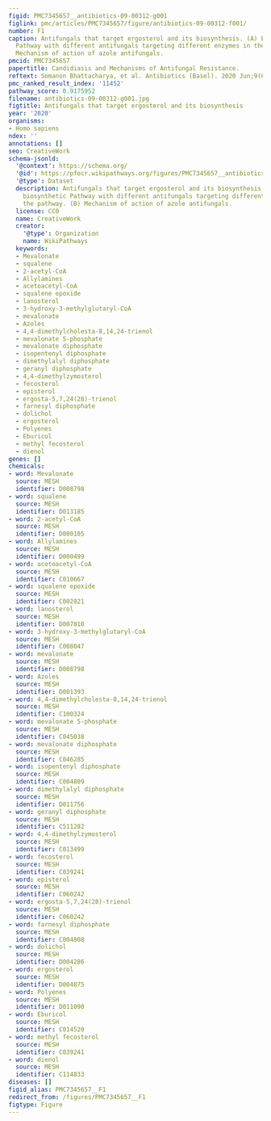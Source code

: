 ```yaml
---
figid: PMC7345657__antibiotics-09-00312-g001
figlink: pmc/articles/PMC7345657/figure/antibiotics-09-00312-f001/
number: F1
caption: Antifungals that target ergosterol and its biosynthesis. (A) Ergosterol biosynthetic
  Pathway with different antifungals targeting different enzymes in the pathway. (B)
  Mechanism of action of azole antifungals.
pmcid: PMC7345657
papertitle: Candidiasis and Mechanisms of Antifungal Resistance.
reftext: Somanon Bhattacharya, et al. Antibiotics (Basel). 2020 Jun;9(6):312.
pmc_ranked_result_index: '11452'
pathway_score: 0.9175952
filename: antibiotics-09-00312-g001.jpg
figtitle: Antifungals that target ergosterol and its biosynthesis
year: '2020'
organisms:
- Homo sapiens
ndex: ''
annotations: []
seo: CreativeWork
schema-jsonld:
  '@context': https://schema.org/
  '@id': https://pfocr.wikipathways.org/figures/PMC7345657__antibiotics-09-00312-g001.html
  '@type': Dataset
  description: Antifungals that target ergosterol and its biosynthesis. (A) Ergosterol
    biosynthetic Pathway with different antifungals targeting different enzymes in
    the pathway. (B) Mechanism of action of azole antifungals.
  license: CC0
  name: CreativeWork
  creator:
    '@type': Organization
    name: WikiPathways
  keywords:
  - Mevalonate
  - squalene
  - 2-acetyl-CoA
  - Allylamines
  - acetoacetyl-CoA
  - squalene epoxide
  - lanosterol
  - 3-hydroxy-3-methylglutaryl-CoA
  - mevalonate
  - Azoles
  - 4,4-dimethylcholesta-8,14,24-trienol
  - mevalonate 5-phosphate
  - mevalonate diphosphate
  - isopentenyl diphosphate
  - dimethylalyl diphosphate
  - geranyl diphosphate
  - 4,4-dimethylzymosterol
  - fecosterol
  - episterol
  - ergosta-5,7,24(28)-trienol
  - farnesyl diphosphate
  - dolichol
  - ergosterol
  - Polyenes
  - Eburicol
  - methyl fecosterol
  - dienol
genes: []
chemicals:
- word: Mevalonate
  source: MESH
  identifier: D008798
- word: squalene
  source: MESH
  identifier: D013185
- word: 2-acetyl-CoA
  source: MESH
  identifier: D000105
- word: Allylamines
  source: MESH
  identifier: D000499
- word: acetoacetyl-CoA
  source: MESH
  identifier: C010667
- word: squalene epoxide
  source: MESH
  identifier: C002821
- word: lanosterol
  source: MESH
  identifier: D007810
- word: 3-hydroxy-3-methylglutaryl-CoA
  source: MESH
  identifier: C008047
- word: mevalonate
  source: MESH
  identifier: D008798
- word: Azoles
  source: MESH
  identifier: D001393
- word: 4,4-dimethylcholesta-8,14,24-trienol
  source: MESH
  identifier: C100324
- word: mevalonate 5-phosphate
  source: MESH
  identifier: C045038
- word: mevalonate diphosphate
  source: MESH
  identifier: C046285
- word: isopentenyl diphosphate
  source: MESH
  identifier: C004809
- word: dimethylalyl diphosphate
  source: MESH
  identifier: D011756
- word: geranyl diphosphate
  source: MESH
  identifier: C511282
- word: 4,4-dimethylzymosterol
  source: MESH
  identifier: C013499
- word: fecosterol
  source: MESH
  identifier: C039241
- word: episterol
  source: MESH
  identifier: C060242
- word: ergosta-5,7,24(28)-trienol
  source: MESH
  identifier: C060242
- word: farnesyl diphosphate
  source: MESH
  identifier: C004808
- word: dolichol
  source: MESH
  identifier: D004286
- word: ergosterol
  source: MESH
  identifier: D004875
- word: Polyenes
  source: MESH
  identifier: D011090
- word: Eburicol
  source: MESH
  identifier: C014520
- word: methyl fecosterol
  source: MESH
  identifier: C039241
- word: dienol
  source: MESH
  identifier: C114833
diseases: []
figid_alias: PMC7345657__F1
redirect_from: /figures/PMC7345657__F1
figtype: Figure
---
```

